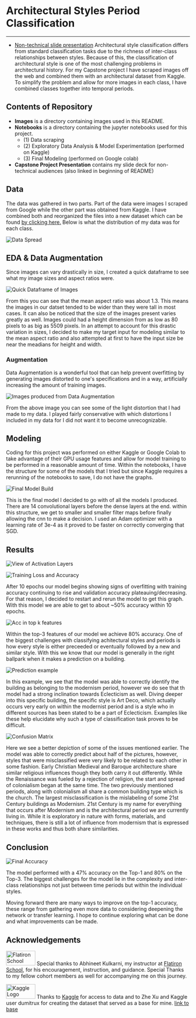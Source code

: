 # Architectural Styles Period Classification
-----------------------------------
* [Non-technical slide presentation](https://docs.google.com/presentation/d/1Cdg3Li8UE5px6AfxCg9e_mE-Dwrw06boT6qpo86nIAQ/edit?usp=sharing)
Architectural style classification differs from standard classification tasks due to the richness of inter-class relationships between styles. Because of this, the classification of architectural style is one of the most challenging problems in architectural history. For my Capstone project I have scraped images off the web and combined them with an architectural dataset from Kaggle. To simplify the problem and allow for more images in each class, I have combined classes together into temporal periods.

## Contents of Repository
 * **Images** is a directory containing images used in this README.
 * **Notebooks** is a directory containing the jupyter notebooks used for this project.
     * (1) Data scraping
     * (2) Exploratory Data Analysis & Model Experimentation (performed on Kaggle)
     * (3) Final Modeling (performed on Google colab)
* **Capstone Project Presentation** contains my slide deck for non-technical audiences (also linked in beginning of README)

## Data
The data was gathered in two parts. Part of the data were images I scraped from Google while the other part was obtained from Kaggle. I have combined both and reorganized the files into a new dataset which can be found [by clicking here.](https://www.kaggle.com/gustavoachavez/architectural-styles-periods-dataset) Below is what the distribution of my data was for each class.

![Data Spread](Images/dataspread.PNG)

## EDA & Data Augmentation
Since images can vary drastically in size, I created a quick dataframe to see what my image sizes and aspect ratios were.

![Quick Dataframe of Images](Images/aspect-ratio-data.PNG)

From this you can see that the mean aspect ratio was about 1.3. This means the images in our datset tended to be wider than they were tall in most cases. It can also be noticed that the size of the images present varies greatly as well. Images could had a height dimension from as low as 80 pixels to as big as 5509 pixels. In an attempt to account for this drastic variation in sizes, I decided to make my target input for modeling similar to the mean aspect ratio and also attempted at first to have the input size be near the meadians for height and width. 

### Augmentation
Data Augmentation is a wonderful tool that can help prevent overfitting by generating images distorted to one's specifications and in a way, artificially increasing the amount of training images.

![Images produced from Data Augmentation](data-augmentations.PNG)

From the above image you can see some of the light distortion that I had made to my data. I played fairly conservative with which distortions I included in my data for I did not want it to become unrecognizable. 

## Modeling
Coding for this project was performed on either Kaggle or Google Colab to take advantage of their GPU usage features and allow for model training to be performed in a reasonable amount of time. Within the notebooks, I have the structure for some of the models that I tried but since Kaggle requires a rerunning of the notebooks to save, I do not have the graphs.

![Final Model Build](Images/final-model-structure.PNG)

This is the final model I decided to go with of all the models I produced. There are 14 convolutional layers before the dense layers at the end. within this structure, we get to smaller and smaller filter maps before finally allowing the cnn to make a decision. I used an Adam optimizer with a learning rate of 3e-4 as it proved to be faster on correctly converging that SGD. 
## Results

![View of Activation Layers](Images/snip-activations.PNG)

![Training Loss and Accuracy](Images/final-model-acc-loss.PNG)

After 10 epochs our model begins showing signs of overfitting with training accuracy continuing to rise and validation accuracy plateauing/decreasing. For that reason, I decided to restart and rerun the model to get this graph.  With this model we are able to get to about ~50% accuracy within 10 epochs.

![Acc in top k features](Images/final-model-top-k.PNG)

Within the top-3 features of our model we achieve 80% accuracy. One of the biggest challenges with classifying achitectural styles and periods is how every style is either preceeded or eventually followed by a new and similar style. With this we know that our model is generally in the right ballpark when it makes a prediction on a building.

![Prediction example](Images/final-model-pred-ex.PNG)

In this example, we see that the model was able to correctly identify the building as belonging to the modernism period, however we do see that th model had a strong inclination towards Eclecticism as well. Diving deeper into this specific building, the specific style is Art Deco, which actually occurs very early on within the modernist period and is a style who in different sources has been stated to be a part of Eclecticism. Examples like these help elucidate why such a type of classification task proves to be difficult. 

![Confusion Matrix](Images/final-model-heatmap.PNG)

Here we see a better depiction of some of the issues mentioned earlier. The model was able to correctly predict about half of the pictures, however, styles that were misclassified were very likely to be related to each other in some fashion. Early Christian Medieval and Baroque architecture share similar religious influences though they both carry it out differently. While the Renaissance was fueled by a rejection of religion, the start and spread of colonialism began at the same time. The two previously mentioned periods, along with colonialism all share a common building type which is the church. The largest misclassification is the mislabeling of some 21st Century buildings as Modernism. 21st Century is my name for everything that occurs after Modernism and is the architectural period we are currently living in. While it is exploratory in nature with forms, materials, and techniques, there is still a lot of influence from modernism that is expressed in these works and thus both share similarities.

## Conclusion

![Final Accuracy](Images/final-model-test-acc.PNG)

The model performed with a 47% accuracy on the Top-1 and 80% on the Top-3.  The biggest challenges for the model lie in the complexity and inter-class relationships not just between time periods but within the individual styles.

Moving forward there are many ways to improve on the top-1 accuracy, these range from gathering even more data to considering deepening the network or transfer learning. I hope to continue exploring what can be done and what improvements can be made.

## Acknowledgements

<a href="https://flatironschool.com"><img src="images/flatiron.png" width="80" height="40"  alt="Flatiron School Logo"/></a>
Special thanks to Abhineet Kulkarni, my instructor at [Flatiron School](https://flatironschool.com), for his encouragement, instruction, and guidance.
Special Thanks to my fellow cohort members as well for accompanying me on this journey.

<a href="https://www.kaggle.com"><img src="images/kaggle.png" width="80" height="40"  alt="Kaggle Logo"/></a>
Thanks to [Kaggle](https://www.kaggle.com) for access to data and to Zhe Xu and Kaggle user dumitrux for creating the dataset that served as a base for mine. [link to base](https://www.kaggle.com/dumitrux/architectural-styles-dataset)